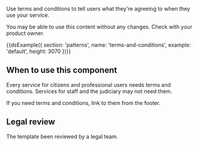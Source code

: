 Use terms and conditions to tell users what they're agreeing to when they use your service.

You may be able to use this content without any changes. Check with your product owner.

{{dsExample({
  section: 'patterns',
  name: 'terms-and-conditions',
  example: 'default',
  height: 3070
})}}

## When to use this component

Every service for citizens and professional users needs terms and conditions. Services for staff and the judiciary may not need them.

If you need terms and conditions, link to them from the footer.

<!-- ## When not to use this component

Some stuff here

Some more stuff here

## How it works

Here’s a list:

1. Do this
2. Do that
3. Do it again

### Sub heading

Some more stuff

### Sub heading

Some more again

## Research on this component
 -->
## Legal review

The template been reviewed by a legal team.
